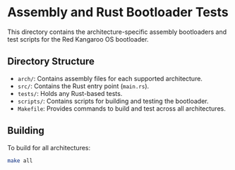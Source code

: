 # Assembly and Rust Bootloader Tests

This directory contains the architecture-specific assembly bootloaders and test scripts for the Red Kangaroo OS bootloader.

## Directory Structure

- `arch/`: Contains assembly files for each supported architecture.
- `src/`: Contains the Rust entry point (`main.rs`).
- `tests/`: Holds any Rust-based tests.
- `scripts/`: Contains scripts for building and testing the bootloader.
- `Makefile`: Provides commands to build and test across all architectures.

## Building

To build for all architectures:

```sh
make all
```

